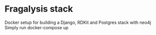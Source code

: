 # Fragalysis stack
Docker setup for building a Django, RDKit and Postgres stack with neo4j 
Simply run docker-compose up
